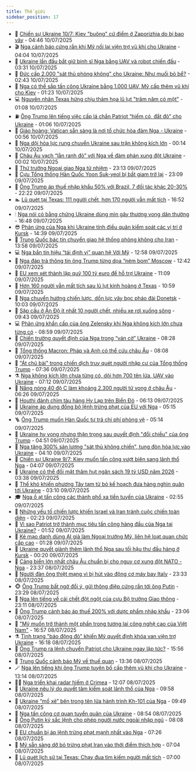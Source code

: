 ```yaml
---
title: Thế giới
sidebar_position: 17
---
```


<!-- dantri-the-gioi:START -->
- 🌋 [Chiến sự Ukraine 10/7: Kiev &quot;buông&quot; cứ điểm ở Zaporizhia do bị bao vây](https://dantri.com.vn/the-gioi/chien-su-ukraine-107-kiev-buong-cu-diem-o-zaporizhia-do-bi-bao-vay-20250710110738388.htm) - 04:46 10/07/2025
- 🎬 [Nga cảnh báo cứng rắn khi Mỹ nối lại viện trợ vũ khí cho Ukraine](https://dantri.com.vn/the-gioi/nga-canh-bao-cung-ran-khi-my-noi-lai-vien-tro-vu-khi-cho-ukraine-20250710105949212.htm) - 04:04 10/07/2025
- 🧰 [Ukraine lần đầu bắt giữ binh sĩ Nga bằng UAV và robot chiến đấu](https://dantri.com.vn/the-gioi/ukraine-lan-dau-bat-giu-binh-si-nga-bang-uav-va-robot-chien-dau-20250710101703733.htm) - 03:31 10/07/2025
- 🌋 [Đức cấp 2.000 &quot;sát thủ phòng không&quot; cho Ukraine: Như muối bỏ bể?](https://dantri.com.vn/the-gioi/duc-cap-2000-sat-thu-phong-khong-cho-ukraine-nhu-muoi-bo-be-20250710093022441.htm) - 02:43 10/07/2025
- 🗽 [Nga có thể sắp tấn công Ukraine bằng 1.000 UAV, Mỹ cấp thêm vũ khí cho Kiev](https://dantri.com.vn/the-gioi/nga-co-the-sap-tan-cong-ukraine-bang-1000-uav-my-cap-them-vu-khi-cho-kiev-20250710080446857.htm) - 01:23 10/07/2025
- 💻 [Nguyên nhân Texas hứng chịu thảm họa lũ lụt &quot;trăm năm có một&quot;](https://dantri.com.vn/the-gioi/nguyen-nhan-texas-hung-chiu-tham-hoa-lu-lut-tram-nam-co-mot-20250710074947151.htm) - 01:08 10/07/2025
- ⛽️ [Ông Trump lên tiếng việc cấp lá chắn Patriot “hiếm có, đắt đỏ” cho Ukraine](https://dantri.com.vn/the-gioi/ong-trump-len-tieng-viec-cap-la-chan-patriot-hiem-co-dat-do-cho-ukraine-20250710074346867.htm) - 01:06 10/07/2025
- 🤩 [Giáo hoàng: Vatican sẵn sàng là nơi tổ chức hòa đàm Nga - Ukraine](https://dantri.com.vn/the-gioi/giao-hoang-vatican-san-sang-la-noi-to-chuc-hoa-dam-nga-ukraine-20250710073245683.htm) - 00:56 10/07/2025
- 🧐 [Nga dội hỏa lực rung chuyển Ukraine sau trận không kích lớn](https://dantri.com.vn/the-gioi/nga-doi-hoa-luc-rung-chuyen-ukraine-sau-tran-khong-kich-lon-20250710071153041.htm) - 00:14 10/07/2025
- 🎊 [Châu Âu vạch “lằn ranh đỏ” với Nga về đàm phán xung đột Ukraine](https://dantri.com.vn/the-gioi/chau-au-vach-lan-ranh-do-voi-nga-ve-dam-phan-xung-dot-ukraine-20250710061811037.htm) - 00:02 10/07/2025
- 📝 [Thứ trưởng Ngoại giao Nga từ nhiệm](https://dantri.com.vn/the-gioi/thu-truong-ngoai-giao-nga-tu-nhiem-20250710054653491.htm) - 23:13 09/07/2025
- 🤡 [Cựu Tổng thống Hàn Quốc Yoon Suk-yeol bị bắt giam trở lại](https://dantri.com.vn/the-gioi/cuu-tong-thong-han-quoc-yoon-suk-yeol-bi-bat-giam-tro-lai-20250710052922905.htm) - 23:09 09/07/2025
- 🥷 [Ông Trump áp thuế nhập khẩu 50% với Brazil, 7 đối tác khác 20-30%](https://dantri.com.vn/the-gioi/ong-trump-ap-thue-nhap-khau-50-voi-brazil-7-doi-tac-khac-20-30-20250710050939871.htm) - 22:22 09/07/2025
- 🏊 [Lũ quét tại Texas: 111 người chết, hơn 170 người vẫn mất tích](https://dantri.com.vn/the-gioi/lu-quet-tai-texas-111-nguoi-chet-hon-170-nguoi-van-mat-tich-20250709222639849.htm) - 16:52 09/07/2025
- 🕯 [Nga nói có bằng chứng Ukraine dùng mìn gây thương vong dân thường](https://dantri.com.vn/the-gioi/nga-noi-co-bang-chung-ukraine-dung-min-gay-thuong-vong-dan-thuong-20250709215953119.htm) - 16:48 09/07/2025
- 😎 [Phản ứng của Nga khi Ukraine tính điều quân kiểm soát các vị trí ở Kursk](https://dantri.com.vn/the-gioi/phan-ung-cua-nga-khi-ukraine-tinh-dieu-quan-kiem-soat-cac-vi-tri-o-kursk-20250709212939969.htm) - 14:39 09/07/2025
- 🌈 [Trung Quốc bác tin chuyển giao hệ thống phòng không cho Iran](https://dantri.com.vn/the-gioi/trung-quoc-bac-tin-chuyen-giao-he-thong-phong-khong-cho-iran-20250709202848626.htm) - 13:58 09/07/2025
- 💻 [Nga bắn tín hiệu “tái định vị” quan hệ Với Mỹ](https://dantri.com.vn/the-gioi/nga-ban-tin-hieu-tai-dinh-vi-quan-he-voi-my-20250709183430840.htm) - 12:58 09/07/2025
- 🤖 [Nga đáp trả thông tin ông Trump từng dọa “ném bom” Moscow](https://dantri.com.vn/the-gioi/nga-dap-tra-thong-tin-ong-trump-tung-doa-nem-bom-moscow-20250709185424537.htm) - 12:42 09/07/2025
- 🦏 [EU xem xét thành lập quỹ 100 tỷ euro để hỗ trợ Ukraine](https://dantri.com.vn/the-gioi/eu-xem-xet-thanh-lap-quy-100-ty-euro-de-ho-tro-ukraine-20250709180857484.htm) - 11:09 09/07/2025
- 🌁 [Hơn 160 người vẫn mất tích sau lũ lụt kinh hoàng ở Texas](https://dantri.com.vn/the-gioi/hon-160-nguoi-van-mat-tich-sau-lu-lut-kinh-hoang-o-texas-20250709175927227.htm) - 10:59 09/07/2025
- 🐘 [Nga chuyển hướng chiến lược, dồn lực vây bọc pháo đài Donetsk](https://dantri.com.vn/the-gioi/nga-chuyen-huong-chien-luoc-don-luc-vay-boc-phao-dai-donetsk-20250709170007404.htm) - 10:03 09/07/2025
- 🥷 [Sập cầu ở Ấn Độ ít nhất 10 người chết, nhiều xe rơi xuống sông](https://dantri.com.vn/the-gioi/sap-cau-o-an-do-it-nhat-10-nguoi-chet-nhieu-xe-roi-xuong-song-20250709161159031.htm) - 09:43 09/07/2025
- 💻 [Phản ứng khẩn cấp của ông Zelensky khi Nga không kích lớn chưa từng có](https://dantri.com.vn/the-gioi/phan-ung-khan-cap-cua-ong-zelensky-khi-nga-khong-kich-lon-chua-tung-co-20250709154625359.htm) - 08:59 09/07/2025
- 🎡 [Chiến trường quyết định của Nga trong “ván cờ” Ukraine](https://dantri.com.vn/the-gioi/chien-truong-quyet-dinh-cua-nga-trong-van-co-ukraine-20250709110122982.htm) - 08:28 09/07/2025
- 🧰 [Tổng thống Macron: Pháp và Anh có thể cứu châu Âu](https://dantri.com.vn/the-gioi/tong-thong-macron-phap-va-anh-co-the-cuu-chau-au-20250709145322488.htm) - 08:08 09/07/2025
- 🥸 [&quot;Át chủ bài&quot; trong chiến dịch truy quét người nhập cư của Tổng thống Trump](https://dantri.com.vn/the-gioi/at-chu-bai-trong-chien-dich-truy-quet-nguoi-nhap-cu-cua-tong-thong-trump-20250709142944792.htm) - 07:36 09/07/2025
- ⚗️ [Nga không kích lớn chưa từng có, dội hơn 700 tên lửa, UAV vào Ukraine](https://dantri.com.vn/the-gioi/nga-khong-kich-lon-chua-tung-co-doi-hon-700-ten-lua-uav-vao-ukraine-20250709135020552.htm) - 07:12 09/07/2025
- 🌮 [Nắng nóng 40 độ C làm khoảng 2.300 người tử vong ở châu Âu](https://dantri.com.vn/the-gioi/nang-nong-40-do-c-lam-khoang-2300-nguoi-tu-vong-o-chau-au-20250709130119992.htm) - 06:26 09/07/2025
- 🎃 [Houthi đánh chìm tàu hàng Hy Lạp trên Biển Đỏ](https://dantri.com.vn/the-gioi/houthi-danh-chim-tau-hang-hy-lap-tren-bien-do-20250707111757228.htm) - 06:13 09/07/2025
- 💫 [Ukraine áp dụng đồng bộ lệnh trừng phạt của EU với Nga](https://dantri.com.vn/the-gioi/ukraine-ap-dung-dong-bo-lenh-trung-phat-cua-eu-voi-nga-20250709110453531.htm) - 05:15 09/07/2025
- 🪜 [Ông Trump muốn Hàn Quốc tự trả chi phí phòng vệ](https://dantri.com.vn/the-gioi/ong-trump-muon-han-quoc-tu-tra-chi-phi-phong-ve-20250709120714120.htm) - 05:14 09/07/2025
- 🌋 [Ukraine hy vọng nhưng thận trọng sau quyết định &quot;đổi chiều&quot; của ông Trump](https://dantri.com.vn/the-gioi/ukraine-hy-vong-nhung-than-trong-sau-quyet-dinh-doi-chieu-cua-ong-trump-20250709104830367.htm) - 04:51 09/07/2025
- 🦏 [Nga tăng 300% sản lượng &quot;sát thủ không chiến&quot;, tung đòn hỏa lực vào Ukraine](https://dantri.com.vn/the-gioi/nga-tang-300-san-luong-sat-thu-khong-chien-tung-don-hoa-luc-vao-ukraine-20250709110914388.htm) - 04:10 09/07/2025
- 👀 [Chiến sự Ukraine 9/7: Kiev muốn tấn công vượt biên sang lãnh thổ Nga](https://dantri.com.vn/the-gioi/chien-su-ukraine-97-kiev-muon-tan-cong-vuot-bien-sang-lanh-tho-nga-20250709110633854.htm) - 04:07 09/07/2025
- 🧰 [Ukraine có thể đối mặt thâm hụt ngân sách 19 tỷ USD năm 2026](https://dantri.com.vn/the-gioi/ukraine-co-the-doi-mat-tham-hut-ngan-sach-19-ty-usd-nam-2026-20250709103848041.htm) - 03:38 09/07/2025
- 🚀 [Thế khó khiến phương Tây tạm từ bỏ kế hoạch đưa hàng nghìn quân tới Ukraine](https://dantri.com.vn/the-gioi/the-kho-khien-phuong-tay-tam-tu-bo-ke-hoach-dua-hang-nghin-quan-toi-ukraine-20250709093457487.htm) - 03:10 09/07/2025
- 🎓 [Nga ồ ạt tấn công các thành phố xa tiền tuyến của Ukraine](https://dantri.com.vn/the-gioi/nga-o-at-tan-cong-cac-thanh-pho-xa-tien-tuyen-cua-ukraine-20250709091434677.htm) - 02:55 09/07/2025
- 🥸 [Những yếu tố chiến lược khiến Israel và Iran tránh cuộc chiến toàn diện](https://dantri.com.vn/the-gioi/nhung-yeu-to-chien-luoc-khien-israel-va-iran-tranh-cuoc-chien-toan-dien-20250709092308091.htm) - 02:23 09/07/2025
- 🦅 [Vì sao Patriot trở thành mục tiêu tấn công hàng đầu của Nga tại Ukraine?](https://dantri.com.vn/the-gioi/vi-sao-patriot-tro-thanh-muc-tieu-tan-cong-hang-dau-cua-nga-tai-ukraine-20250708154656096.htm) - 01:52 09/07/2025
- 🤭 [Kẻ mạo danh dùng AI giả làm Ngoại trưởng Mỹ, liên hệ loạt quan chức cấp cao](https://dantri.com.vn/the-gioi/ke-mao-danh-dung-ai-gia-lam-ngoai-truong-my-lien-he-loat-quan-chuc-cap-cao-20250709074656937.htm) - 01:28 09/07/2025
- 🤖 [Ukraine quyết giành thêm lãnh thổ Nga sau tối hậu thư đầu hàng ở Kursk](https://dantri.com.vn/the-gioi/ukraine-quyet-gianh-them-lanh-tho-nga-sau-toi-hau-thu-dau-hang-o-kursk-20250709070303140.htm) - 00:20 09/07/2025
- 🐲 [Cảng biển lớn nhất châu Âu chuẩn bị cho nguy cơ xung đột NATO - Nga](https://dantri.com.vn/the-gioi/cang-bien-lon-nhat-chau-au-chuan-bi-cho-nguy-co-xung-dot-nato-nga-20250709061442460.htm) - 23:37 08/07/2025
- 🫣 [Người đàn ông thiệt mạng vì bị hút vào động cơ máy bay Italy](https://dantri.com.vn/the-gioi/nguoi-dan-ong-thiet-mang-vi-bi-hut-vao-dong-co-may-bay-italy-20250708233827447.htm) - 23:33 08/07/2025
- 🐵 [Ông Trump bất ngờ đổi ý, gửi thông điệp cứng rắn tới ông Putin](https://dantri.com.vn/the-gioi/ong-trump-bat-ngo-doi-y-gui-thong-diep-cung-ran-toi-ong-putin-20250709061335055.htm) - 23:29 08/07/2025
- 🫶 [Nga lên tiếng về cái chết đột ngột của cựu Bộ trưởng Giao thông](https://dantri.com.vn/the-gioi/nga-len-tieng-ve-cai-chet-dot-ngot-cua-cuu-bo-truong-giao-thong-20250709054539350.htm) - 23:11 08/07/2025
- 💃 [Ông Trump cảnh báo áp thuế 200% với dược phẩm nhập khẩu](https://dantri.com.vn/the-gioi/ong-trump-canh-bao-ap-thue-200-voi-duoc-pham-nhap-khau-20250709051424057.htm) - 23:06 08/07/2025
- 💫 [&quot;Mỹ muốn trở thành một phần trong tương lai công nghệ cao của Việt Nam&quot;](https://dantri.com.vn/the-gioi/my-muon-tro-thanh-mot-phan-trong-tuong-lai-cong-nghe-cao-cua-viet-nam-20250708230635699.htm) - 16:57 08/07/2025
- ⚗️ [Tình trạng &quot;báo động đỏ&quot; khiến Mỹ quyết định khóa van viện trợ Ukraine](https://dantri.com.vn/the-gioi/tinh-trang-bao-dong-do-khien-my-quyet-dinh-khoa-van-vien-tro-ukraine-20250708222637971.htm) - 16:18 08/07/2025
- 🥷 [Ông Trump ra lệnh chuyển Patriot cho Ukraine ngay lập tức?](https://dantri.com.vn/the-gioi/ong-trump-ra-lenh-chuyen-patriot-cho-ukraine-ngay-lap-tuc-20250708223041592.htm) - 15:56 08/07/2025
- 🥸 [Trung Quốc cảnh báo Mỹ về thuế quan](https://dantri.com.vn/the-gioi/trung-quoc-canh-bao-my-ve-thue-quan-20250708202156427.htm) - 13:36 08/07/2025
- 🪄 [Nga lên tiếng khi ông Trump tuyên bố cấp thêm vũ khí cho Ukraine](https://dantri.com.vn/the-gioi/nga-len-tieng-khi-ong-trump-tuyen-bo-cap-them-vu-khi-cho-ukraine-20250708194126125.htm) - 13:14 08/07/2025
- 🧑‍💻 [Nga triển khai radar hiếm ở Crimea](https://dantri.com.vn/the-gioi/nga-trien-khai-radar-hiem-o-crimea-20250708180553129.htm) - 12:07 08/07/2025
- 🤭 [Ukraine nêu lý do quyết tâm kiểm soát lãnh thổ của Nga](https://dantri.com.vn/the-gioi/ukraine-neu-ly-do-quyet-tam-kiem-soat-lanh-tho-cua-nga-20250708164840877.htm) - 09:58 08/07/2025
- 🗽 [Ukraine “mổ xẻ” bên trong tên lửa hành trình Kh-101 của Nga](https://dantri.com.vn/the-gioi/ukraine-mo-xe-ben-trong-ten-lua-hanh-trinh-kh-101-cua-nga-20250708163354809.htm) - 09:49 08/07/2025
- 🤖 [Nga tấn công cơ quan tuyển quân của Ukraine](https://dantri.com.vn/the-gioi/nga-tan-cong-co-quan-tuyen-quan-cua-ukraine-20250708155350094.htm) - 08:54 08/07/2025
- 🌈 [Ông Putin ký sắc lệnh cho phép người nước ngoài nhập ngũ](https://dantri.com.vn/the-gioi/ong-putin-ky-sac-lenh-cho-phep-nguoi-nuoc-ngoai-nhap-ngu-20250708150150328.htm) - 08:08 08/07/2025
- 🤩 [EU chuẩn bị áp lệnh trừng phạt mạnh nhất vào Nga](https://dantri.com.vn/the-gioi/eu-chuan-bi-ap-lenh-trung-phat-manh-nhat-vao-nga-20250708141812349.htm) - 07:26 08/07/2025
- 🤗 [Mỹ sẵn sàng dỡ bỏ trừng phạt Iran vào thời điểm thích hợp](https://dantri.com.vn/the-gioi/my-san-sang-do-bo-trung-phat-iran-vao-thoi-diem-thich-hop-20250708092804923.htm) - 07:04 08/07/2025
- 🙉 [Lũ quét lịch sử tại Texas: Chạy đua tìm kiếm người mất tích](https://dantri.com.vn/the-gioi/lu-quet-lich-su-tai-texas-chay-dua-tim-kiem-nguoi-mat-tich-20250708114931762.htm) - 07:00 08/07/2025<!-- dantri-the-gioi:END -->

